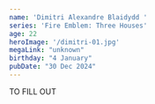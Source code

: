 ```yaml
---
name: 'Dimitri Alexandre Blaidydd '
series: 'Fire Emblem: Three Houses'
age: 22
heroImage: '/dimitri-01.jpg'
megaLink: "unknown"
birthday: "4 January"
pubDate: "30 Dec 2024"
---
```

TO FILL OUT